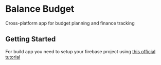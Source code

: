 # Balance Budget

Cross-platform app for budget planning and finance tracking

## Getting Started

For build app you need to setup your firebase project using [this official tutorial](https://firebase.google.com/docs/flutter/setup)

